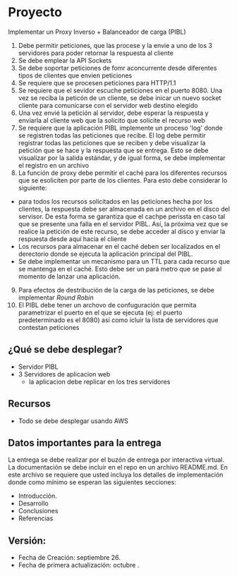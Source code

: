 # Proyecto 
Implementar un Proxy Inverso + Balanceador de carga (PIBL) 
1. Debe permitir peticiones, que las procese y la envie a uno de los 3 servidores para poder retornar la respuesta al cliente
2. Se debe emplear la API Sockets
3. Se debe soportar peticiones de fomr aconcurrente desde diferentes tipos de clientes que envien peticiones
4. Se requiere que se procesen peticiones para HTTP/1.1
5. Se requiere que el sevidor escuche peticiones en el puerto 8080. Una vez se reciba la peticón de un cliente, se debe inicar un nuevo socket cliente para comunicarse con el servidor web destino elegido
6. Una vez envié la petición al servidor, debe esperar la respuesta y enviarla al cliente web que la solicito que solicite el recurso web
7. Se requiere que la aplicación PIBL implemente un proceso 'log' donde se registren todas las peticiones que recibe. El log debe permitir registrar todas las peticiones que se reciben y debe visualizar la petición que se hace y la respuesta que se entrega. Esto se debe visualizar por la salida estándar, y de igual forma, se debe implementar el registro en un archivo
8. La función de proxy debe permitir el caché para los diferentes recursos que se esoliciten por parte de los clientes. Para esto debe considerar lo siguiente:
  - para todos los recursos solicitados en las peticiones hecha por los clientes, la respuesta debe ser almacenada en un archivo en el disco del servisor. De esta forma se garantiza que el cachpe perissta en caso tal que se presente una falla en el servidor PIBL. Así, la próxima vez que se realice la petición de este recurso, se debe acceder al disco y enviar la respuesta desde aquí hacia el cliente
  - Los recursos para almacenar en el caché deben ser localizados en el derectorio donde se ejecuta la aplicación principal del PIBL.
  - Se debe implementar un mecanismo para un TTL para cada recurso que se mantenga en el caché. Esto debe ser un pará metro que se pase al momento de lanzar una aplicación.
9. Para efectos de destribución de la carga de las peticiones, se debe implementar *Round Robin*
10. El PIBL debe tener un archovo de confuguración que permita parametrizar el puerto en el que se ejecuta (ej: el puerto predeterminado es el 8080) así como icluir la lista de servidores que contestan peticiones

## ¿Qué se debe desplegar?
- Servidor PIBL
- 3 Servidores de aplicacion web
  - la aplicacion debe replicar en los tres servidores
## Recursos
- Todo se debe desplegar usando AWS 

## Datos importantes para la entrega
La entrega se debe realizar por el buzón de entrega por interactiva virtual. La
documentación se debe incluir en el repo en un archivo README.md. En este
archivo se requiere que usted incluya los detalles de implementación donde como
mínimo se esperan las siguientes secciones:

- Introducción.
- Desarrollo
- Conclusiones
- Referencias
## Versión:
- Fecha de Creación: septiembre 26.
- Fecha de primera actualización: octubre .
